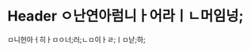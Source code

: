 <!-- TITLE: New Page -->
<!-- SUBTITLE: A quick summary of New Page -->

# Header ㅇ난연아럼니ㅏ어라ㅣㄴ머임넝;


ㅁ니헌아ㅓ히ㅏㅁㅇ너;러;ㄴㅁ이ㅏㄹ;ㅣㅁ낟;하;